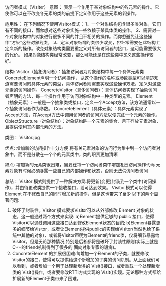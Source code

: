 
访问者模式（Visitor）
意图：
表示一个作用于某对象结构中的各元素的操作。它使你可以在不改变各元素的类的前提下定义作用于这些元素的新操作。

适用性：
在下列情况下使用Visitor模式：
1、一个对象结构包含很多类对象，它们有不同的接口，而你想对这些对象实施一些依赖于某具体类的操作。
2、需要对一个对象结构中的对象进行很多不同的并且不相关的操作。而你想避免让这些操作“污染”这些对象的类。
3、定义对象结构的类很少改变，但经常需要在此结构上定义新的操作。改变对象结构类需要重定义对所有访问者的接口，这可能需要很大的代价。
如果对象结构类经常改变，那么可能还是在这些类中定义这些操作较好。

结构:
Visitor（抽象访问者）：抽象访问者为对象结构中每一个具体元素类ConcreteElement声明一个访问操作，
从这个操作的名称或参数类型可以清楚知道需要访问的具体元素的类型，具体访问者则需要实现这些操作方法，定义对这些元素的访问操作。
ConcreteVisitor（具体访问者）：具体访问者实现了抽象访问者声明的方法，每一个操作作用于访问对象结构中一种类型的元素。
Element（抽象元素）：一般是一个抽象类或接口，定义一个Accept方法，该方法通常以一个抽象访问者作为参数。
ConcreteElement（具体元素）：具体元素实现了Accept方法，在Accept方法中调用访问者的访问方法以便完成一个元素的操作。
ObjectStructure（对象结构）：对象结构是一个元素的集合，用于存放元素对象，且提供便利其内部元素的方法。

类图：
Visitor.jpg

优点:
增加新的访问操作十分方便
将有关元素对象的访问行为集中到一个访问者对象中，而不是分散在一个个的元素类中，类的职责更加清晰

缺点:
增加新的元素类很困难，需要在每一个访问者类中增加相应访问操作代码
元素对象有时候必须暴露一些自己的内部操作和状态，否则无法供访问者访问

总结：
Visitor 模式则提供了一种解决方案:将更新(变更)封装到一个类中(访问操作)，并由待更改类提供一个接收接口，则可达到效果。
Visitor 模式可以使得 Element 在不修改自己的同时增加新的操作，但是这也带来了至少
以下的两个显著问题:
1) 破坏了封装性。Visitor 模式要求Visitor可以从外部修改 Element 对象的状态，这一般通过两个方式来实现:
a)Element提供足够的 public 接口，使得Visitor可以通过调用这些接口达到修改Element状态的目的;
b)Element暴露更多的细节给Visitor，或者让Element提供public的实现给Visitor(当然也给了系统中其他的对象)，或者将Visitor声明为Element的friend类，仅将细节暴露给 Visitor。但是无论那种情况,特别是后者都将是破坏了封装性原则(实际上就是C++的friend机制得到了很多的 面向对象专家的诟病)。
2) ConcreteElement 的扩展很困难:每增加一个Element的子类，就要修改Visitor的接口，使得可以提供给这个新增加的子类的访问机制。从上面我们可以看到，或者增加一个用于处理新增类的 Visit()接口，或者重载一个处理新增类的 Visit()操作，或者要修改RTTI方式实现的 Visit()实现。无论那种方式都给扩展新的Element子类带来了困难。
